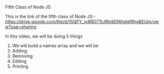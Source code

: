 Fifth Class of Node JS

This is the link of the fifth class of Node JS:- https://drive.google.com/file/d/15QFY_jv8RD7TtJlRn9Df6hdgfRhgBEUm/view?usp=sharing

In this video, we will be doing 5 things

1. We will build a names array and we will be 
2. Adding
3. Removing    
4. Editing
5. Printing